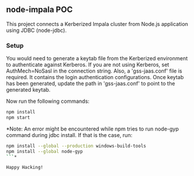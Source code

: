 ## node-impala POC

This project connects a Kerberized Impala cluster from Node.js application using JDBC (node-jdbc).

### Setup

You would need to generate a keytab file from the Kerberized environment to authenticate against Kerberos. If you are not using Kerberos, set AuthMech=NoSasl in the connection string.
Also, a 'gss-jaas.conf' file is required. It contains the login authentication configurations.
Once keytab has been generated, update the path in 'gss-jaas.conf' to point to the generated keytab.


Now run the following commands:
```bash
npm install
npm start
```

*Note: An error might be encountered while npm tries to run node-gyp command during jdbc install.
If that is the case, run:
```bash
npm install --global --production windows-build-tools
npm install --global node-gyp
```*

Happy Hacking!
